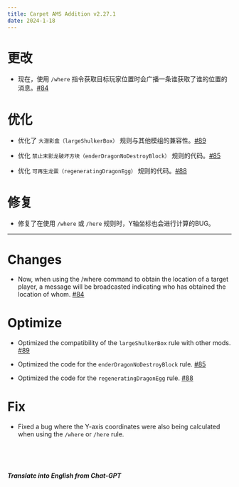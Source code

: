 ```yaml
---
title: Carpet AMS Addition v2.27.1
date: 2024-1-18
---
```

# 更改

- 现在，使用 `/where` 指令获取目标玩家位置时会广播一条谁获取了谁的位置的消息。[#84](https://github.com/Minecraft-AMS/Carpet-AMS-Addition/issues/84)



# 优化

- 优化了 `大潜影盒（largeShulkerBox）` 规则与其他模组的兼容性。[#89](https://github.com/Minecraft-AMS/Carpet-AMS-Addition/pull/89)



- 优化 `禁止末影龙破坏方块（enderDragonNoDestroyBlock）` 规则的代码。[#85](https://github.com/Minecraft-AMS/Carpet-AMS-Addition/issues/85)



- 优化 `可再生龙蛋（regeneratingDragonEgg）` 规则的代码。[#88](https://github.com/Minecraft-AMS/Carpet-AMS-Addition/issues/88)



# 修复

- 修复了在使用 `/where` 或 `/here` 规则时，Y轴坐标也会进行计算的BUG。



---



# Changes

- Now, when using the /where command to obtain the location of a target player, a message will be broadcasted indicating who has obtained the location of whom. [#84](https://github.com/Minecraft-AMS/Carpet-AMS-Addition/issues/84)



# Optimize

- Optimized the compatibility of the `largeShulkerBox` rule with other mods. [#89](https://github.com/Minecraft-AMS/Carpet-AMS-Addition/pull/89)



- Optimized the code for the `enderDragonNoDestroyBlock` rule. [#85](https://github.com/Minecraft-AMS/Carpet-AMS-Addition/issues/85)



- Optimized the code for the `regeneratingDragonEgg` rule. [#88](https://github.com/Minecraft-AMS/Carpet-AMS-Addition/issues/88)



# Fix

- Fixed a bug where the Y-axis coordinates were also being calculated when using the `/where` or `/here` rule.

&emsp;

&emsp;

***Translate into English from Chat-GPT***


